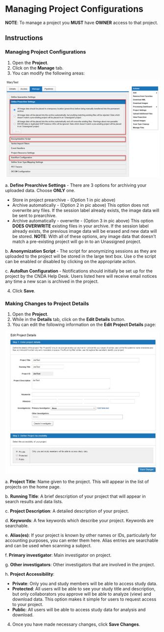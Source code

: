# Managing Project Configurations
**NOTE**: To manage a project you **MUST** have **OWNER** access to that project.

## Instructions
### Managing Project Configurations
1. Open the **Project**.
2. Click on the **Manage** tab.
3. You can modify the following areas:

![project configuration](images/ManageProjs1.jpg)

 a. **Define Prearchive Settings** - There are 3 options for archiving your uploaded data. Choose **ONLY** one.
 - Store in project prearchive - (Option 1 in pic above)
 - Archive automatically - (Option 2 in pic above) This option does not overwrite any files. If the session label already exists, the image data will be sent to prearchive.
 - Archive automatically - overwrite - (Option 3 in pic above) This option **DOES OVERWRITE** existing files in your archive. If the session label already exists, the previous image data will be erased and new data will be stored.
**NOTE**: With all of these options, any image data that doesn't match a pre-existing project will go in to an Unassigned project.
 
 b. **Anonymization Script** - The script for anonymizing sessions as they are uploaded to the project will be stored in the large text box. Use o the script can be enabled or disabled by clicking on the appropriate action.
 
 c. **AutoRun Configuration** - Notifications should initially be set up for the project by the CNDA Help Desk. Users listed here will receive email notices any time a new scan is archived in the project.
 
4. Click **Save**.

### Making Changes to Project Details
1. Open the **Project**.
2. While in the **Details** tab, click on the **Edit Details** button.
3. You can edit the following information on the **Edit Project Details** page:

![edit project configuration](images/ManageProjs2.jpg)

 a. **Project Title**: Name given to the project. This will appear in the list of projects on the home page.
 
 b. **Running Title**: A brief description of your project that will appear in search results and data lists.
 
 c. **Project Description**: A detailed description of your project.
 
 d. **Keywords**: A few keywords which describe your project. Keywords are searchable.
 
 e. **Alias(es)**: If your project is known by other names or IDs, particularly for accounting purposes, you can enter them here. Alias entries are searchable and can be used when scanning a subject.
 
 f. **Primary investigator**: Main investigator on project.
 
 g. **Other investigators**: Other investigators that are involved in the project.
 
 h. **Project Accessibility**:
 - **Private**: Only you and study members will be able to access study data.
 - **Protected**: All users will be able to see your study title and description, but only collaborators you approve will be able to analyze (view) and download data. This option makes it simple for users to request access to your project.
 - **Public**: All users will be able to access study data for analysis and download.
   
4. Once you have made necessary changes, click **Save Changes**.
